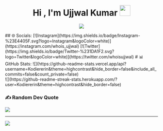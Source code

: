 <h1 align="center"><b>Hi , I'm Ujjwal Kumar </b><img src="https://media.giphy.com/media/hvRJCLFzcasrR4ia7z/giphy.gif" width="35"></h1>
<p align="center">
  <a href="https://github.com/DenverCoder1/readme-typing-svg"><img src="https://readme-typing-svg.herokuapp.com?font=Time+New+Roman&color=cyan&size=25&center=true&vCenter=true&width=600&height=100&lines=Self-taught+Developer,;Computer+Science+Student,;Engineer,;Active+Learner/Researcher,;Love+to+learn+new+stuffs..<3"></a>
</p>
## 🌐 Socials:
[![Instagram](https://img.shields.io/badge/Instagram-%23E4405F.svg?logo=Instagram&logoColor=white)](https://instagram.com/whois_ujjwal) [![Twitter](https://img.shields.io/badge/Twitter-%231DA1F2.svg?logo=Twitter&logoColor=white)](https://twitter.com/whoisujjwal) 
# 📊 GitHub Stats:
![](https://github-readme-stats.vercel.app/api?username=Kodiererin&theme=highcontrast&hide_border=false&include_all_commits=false&count_private=false)<br/>
![](https://github-readme-streak-stats.herokuapp.com/?user=Kodiererin&theme=highcontrast&hide_border=false)<br/>

### ✍️ Random Dev Quote
![](https://quotes-github-readme.vercel.app/api?type=horizontal&theme=radical)

---
[![](https://visitcount.itsvg.in/api?id=Kodiererin&icon=0&color=0)](https://visitcount.itsvg.in)

<!-- Proudly created with GPRM ( https://gprm.itsvg.in ) -->
